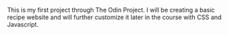 This is my first project through The Odin Project. I will be creating a basic recipe website and will further customize it later in the course with CSS and Javascript. 
